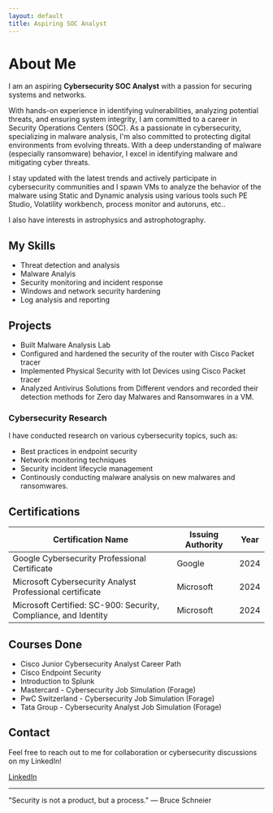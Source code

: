 ```yaml
---
layout: default
title: Aspiring SOC Analyst
---
```


# About Me

I am an aspiring **Cybersecurity SOC Analyst** with a passion for securing systems and networks. 

With hands-on experience in identifying vulnerabilities, analyzing potential threats, and ensuring system integrity, I am committed to a career in Security Operations Centers (SOC). As a passionate in cybersecurity, specializing in malware analysis, I'm also committed to protecting digital environments from evolving threats. With a deep understanding of malware (especially ransomware) behavior, I excel in identifying malware and mitigating cyber threats.

I stay updated with the latest trends and actively participate in cybersecurity communities and I spawn VMs to analyze the behavior of the malware using Static and Dynamic analysis using various tools such PE Studio, Volatility workbench, process monitor and autoruns, etc..

I also have interests in astrophysics and astrophotography.

## My Skills

- Threat detection and analysis
- Malware Analyis
- Security monitoring and incident response
- Windows and network security hardening
- Log analysis and reporting

## Projects

- Built Malware Analysis Lab
- Configured and hardened the security of the router with Cisco Packet tracer
- Implemented Physical Security with Iot Devices using Cisco Packet tracer
- Analyzed Antivirus Solutions from Different vendors and recorded their detection methods for Zero day Malwares and Ransomwares in a VM.

### Cybersecurity Research

I have conducted research on various cybersecurity topics, such as:

- Best practices in endpoint security
- Network monitoring techniques
- Security incident lifecycle management
- Continously conducting malware analysis on new malwares and ransomwares.

## Certifications

| Certification Name                                                 | Issuing Authority         | Year |
|--------------------------------------------------------------------|---------------------------|------|
| Google Cybersecurity Professional Certificate                       | Google                   | 2024 |
| Microsoft Cybersecurity Analyst Professional certificate            | Microsoft                | 2024 |
| Microsoft Certified: SC-900: Security, Compliance, and Identity     | Microsoft                | 2024 |

## Courses Done

-  Cisco Junior Cybersecurity Analyst Career Path
-  Cisco Endpoint Security
-  Introduction to Splunk
-  Mastercard - Cybersecurity Job Simulation (Forage)
-  PwC Switzerland - Cybersecurity Job Simulation (Forage)
-  Tata Group - Cybersecurity Analyst Job Simulation (Forage)


## Contact

Feel free to reach out to me for collaboration or cybersecurity discussions on my LinkedIn!

[LinkedIn](https://www.linkedin.com/in/sanjay-krishna-o-b-b7ab132b2/)

---

"Security is not a product, but a process." — Bruce Schneier
